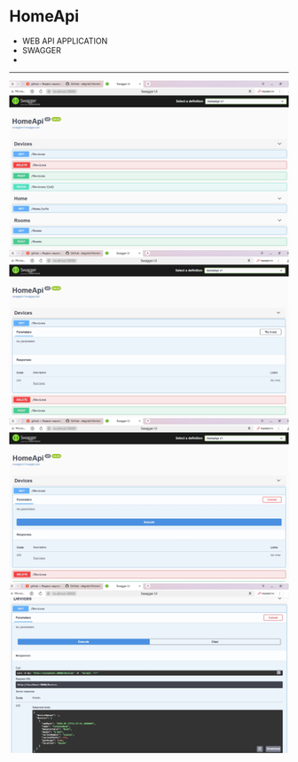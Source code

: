# HomeApi
 - WEB API APPLICATION
 - SWAGGER
 -
 ---
 ![SWAGGER INFO](swagger_1.jpg)
 ![SWAGGER INFO](swagger_2.jpg)
 ![SWAGGER INFO](swagger_3.jpg)
 ![SWAGGER INFO](swagger_4.jpg)
 
 
